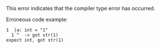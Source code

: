 
This error indicates that the compiler type error has occurred.

Erroneous code example:

```kcl,E2G22
1  |a: int = "1"
  1 ^  -> got str(1)
expect int, got str(1)
```
